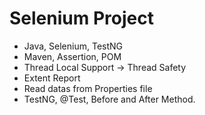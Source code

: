 # Selenium Project 

- Java, Selenium, TestNG
- Maven, Assertion, POM
- Thread Local Support → Thread Safety
- Extent Report
- Read datas from Properties file
- TestNG, @Test, Before and After Method.
